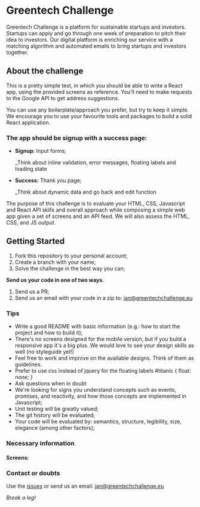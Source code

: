 # Greentech Challenge
Greentech Challenge is a platform for sustainable startups and investors. Startups can apply and go through one week of preparation to pitch their idea to investors. Our digital platform is enriching our service with a matching algorithm and automated emails to bring startups and investors together. 

## About the challenge

This is a pretty simple test, in which you should be able to write a React app, using the provided screens as reference. You’ll need to make requests to the Google API to get address suggestions.

You can use any boilerplate/approach you prefer, but try to keep it simple. We encourage you to use your favourite tools and packages to build a solid React application.

### The app should be signup with a success page:

* **Signup:** Input forms;

  _Think about inline validation, error messages, floating labels and loading state

* **Success:** Thank you page;

  _Think about dynamic data and go back and edit function

The purpose of this challenge is to evaluate your HTML, CSS, Javascript and React API skills and overall approach while composing a simple web app given a set of screens and an API feed. We will also assess the HTML, CSS, and JS output.

## Getting Started

1.  Fork this repository to your personal account;
2.  Create a branch with your name;
3.  Solve the challenge in the best way you can;

**Send us your code in one of two ways.**

1.  Send us a PR;
2.  Send us an email with your code in a zip to: jan@greentechchallenge.eu

### Tips

* Write a good README with basic information (e.g.: how to start the project and how to build it);
* There's no screens designed for the mobile version, but if you build a responsive app it's a big plus. We would love to see your design skills as well (no styleguide yet!)
* Feel free to work and improve on the available designs. Think of them as guidelines.
* Prefer to use css instead of jquery for the floating labels #titanic { float: none; }
* Ask questions when in doubt
* We're looking for signs you understand concepts such as events, promises, and reactivity, and how those concepts are implemented in Javascript;
* Unit testing will be greatly valued;
* The git history will be evaluated;
* Your code will be evaluated by: semantics, structure, legibility, size, elegance (among other factors);

### Necessary information

#### Screens: 



### Contact or doubts

Use the [issues](https://github.com/GreentechChallenge/frontend-challenge/issues) or send us an email: jan@greentechchallenge.eu

_Break a leg!_
